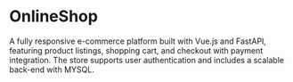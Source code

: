 # OnlineShop
A fully responsive e-commerce platform built with Vue.js and FastAPI, featuring product listings, shopping cart, and checkout with payment integration. The store supports user authentication and includes a scalable back-end with MYSQL.
